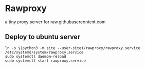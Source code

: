 # Rawproxy

a tiny proxy server for raw.githubusercontent.com 


## Deploy to ubuntu server

```commandline
ln -s $(python3 -m site --user-site)/rawproxy/rawproxy.service /etc/systemd/system/rawproxy.service
sudo systemctl daemon-reload
sudo systemctl start rawproxy.service
```

